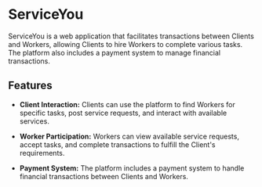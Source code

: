 # ServiceYou

ServiceYou is a web application that facilitates transactions between Clients and Workers, allowing Clients to hire Workers to complete various tasks. The platform also includes a payment system to manage financial transactions.

## Features

- **Client Interaction:**
  Clients can use the platform to find Workers for specific tasks, post service requests, and interact with available services.

- **Worker Participation:**
  Workers can view available service requests, accept tasks, and complete transactions to fulfill the Client's requirements.

- **Payment System:**
  The platform includes a payment system to handle financial transactions between Clients and Workers.
